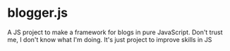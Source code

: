 # blogger.js
A JS project to make a framework for blogs in pure JavaScript. Don't trust me, I don't know what I'm doing. It's just project to improve skills in JS
